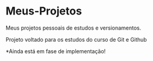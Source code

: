 # Meus-Projetos
Meus projetos pessoais de estudos e versionamentos.

Projeto voltado para os estudos do curso de Git e Github

*Ainda está em fase de implementação!
